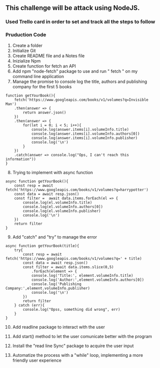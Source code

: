 ## This challenge will be attack using NodeJS.

### Used Trello card in order to set and track all the steps to follow

### Pruduction Code

1. Create a folder
2. Initialize Git
3. Create README file and a Notes file
4. Inizialize Npm
5. Create function for fetch an API
6. Add npm "node-fetch" package to use and run " fetch " on my command line application
7. Manage the promise to console log the title, authors and publishing company for the first 5 books

```
function getYourBook(){
    fetch('https://www.googleapis.com/books/v1/volumes?q=Invisible Man')
    .then(answer => {
        return answer.json()
    })
    .then(answer => {
        for(let i = 0; i < 5; i++){
            console.log(answer.items[i].volumeInfo.title)
            console.log(answer.items[i].volumeInfo.authors[0])
            console.log(answer.items[i].volumeInfo.publisher)
            console.log('\n')
        }
    })
    .catch(answer => console.log("Ops, I can't reach this information"))
}
```

8. Trying to implement with async function

```
async function getYourBook(){
    const resp = await fetch('https://www.googleapis.com/books/v1/volumes?q=harrypotter')
    const data = await resp.json()
    const filter =  await data.items.forEach(el => {
        console.log(el.volumeInfo.title)
        console.log(el.volumeInfo.authors[0])
        console.log(el.volumeInfo.publisher)
        console.log('\n')
    })
    return filter
}
```

9. Add "catch" and "try" to manage the error

```
async function getYourBook(title){
    try{
        const resp = await fetch('https://www.googleapis.com/books/v1/volumes?q=' + title)
        const data = await resp.json()
        const filter = await data.items.slice(0,5)
            .forEach(element => {
            console.log('Title:', element.volumeInfo.title)
            console.log('Author:',element.volumeInfo.authors[0])
            console.log('Publishing Company:',element.volumeInfo.publisher)
            console.log('\n')
        })
        return filter
    } catch (err){
        console.log("Opss, something did wrong", err)
    }
}
```

10. Add readline package to interact with the user

11. Add start() method to let the user comunicate better with the program
12. Install the "read line Sync" package to acquire the user input
13. Automatize the process with a "while" loop, implementing a more friendly user experience
